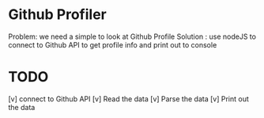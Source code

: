 # Github Profiler

Problem: we need a simple to look at Github Profile
Solution : use nodeJS to connect to Github API to get profile info and print out to console

# TODO
[v] connect to Github API 
[v] Read the data 
[v] Parse the data
[v] Print out the data  